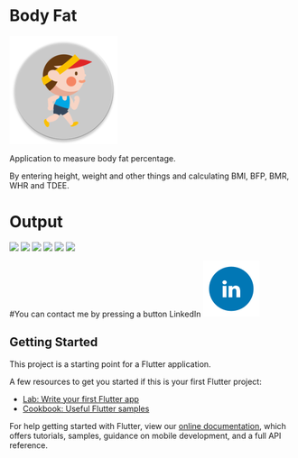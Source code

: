 # Body Fat

![appicon](https://github.com/AbdelrahmanFouad1/body_fit/blob/master/android/app/src/main/res/mipmap-xxxhdpi/ic_launcher_round.png)

Application to measure body fat percentage.

By entering height, weight and other things and calculating BMI, BFP, BMR, WHR and TDEE.

# Output
<p>
<img src="https://user-images.githubusercontent.com/64610124/132721238-22399186-e512-43e5-ad0b-38d1743fd08f.png" height="200" />
<img src="https://user-images.githubusercontent.com/64610124/132721544-b4e472e6-20da-45b7-8e86-c6faabd32a87.jpeg" height="200" />
<img src="https://user-images.githubusercontent.com/64610124/132721798-fde6d1b5-d66d-4d52-9094-2a79c16e9cdf.jpeg" height="200" />
<img src="https://user-images.githubusercontent.com/64610124/132722126-5340503e-9799-4194-8ae6-7b7fde3bb8c7.jpeg" height="200" />
<img src="https://user-images.githubusercontent.com/64610124/132722333-a96f6ca5-4ac0-4ede-b602-a4fa2e56904e.jpeg" height="200" />
<img src="https://user-images.githubusercontent.com/64610124/132722465-c70a6696-e525-41d9-bbaf-1e226198c167.jpeg" height="200" />
</p>

#You can contact me by pressing a button LinkedIn
[<img src="https://raw.githubusercontent.com/aritraroy/social-icons/master/linkedin-icon.png" height="100em"/>](https://www.linkedin.com/in/abd-el-rahman-fouad-53760720a/)






## Getting Started

This project is a starting point for a Flutter application.

A few resources to get you started if this is your first Flutter project:

- [Lab: Write your first Flutter app](https://flutter.dev/docs/get-started/codelab)
- [Cookbook: Useful Flutter samples](https://flutter.dev/docs/cookbook)

For help getting started with Flutter, view our
[online documentation](https://flutter.dev/docs), which offers tutorials,
samples, guidance on mobile development, and a full API reference.
